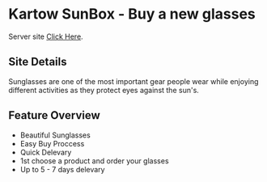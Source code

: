 # Kartow SunBox - Buy a new glasses

Server site [Click Here]().

## Site Details
Sunglasses are one of the most important gear people wear while enjoying different activities as they protect eyes against the sun's.

## Feature Overview

* Beautiful Sunglasses
* Easy Buy Proccess
* Quick Delevary
* 1st choose a product and order your glasses
* Up to 5 - 7 days delevary